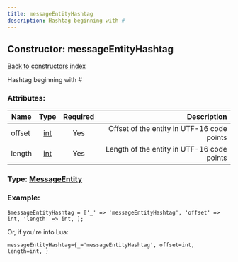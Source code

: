 ```yaml
---
title: messageEntityHashtag
description: Hashtag beginning with #
---
```

## Constructor: messageEntityHashtag  
[Back to constructors index](index.md)



Hashtag beginning with #

### Attributes:

| Name     |    Type       | Required | Description |
|----------|:-------------:|:--------:|------------:|
|offset|[int](../types/int.md) | Yes|Offset of the entity in UTF-16 code points|
|length|[int](../types/int.md) | Yes|Length of the entity in UTF-16 code points|



### Type: [MessageEntity](../types/MessageEntity.md)


### Example:

```
$messageEntityHashtag = ['_' => 'messageEntityHashtag', 'offset' => int, 'length' => int, ];
```  

Or, if you're into Lua:  


```
messageEntityHashtag={_='messageEntityHashtag', offset=int, length=int, }

```


